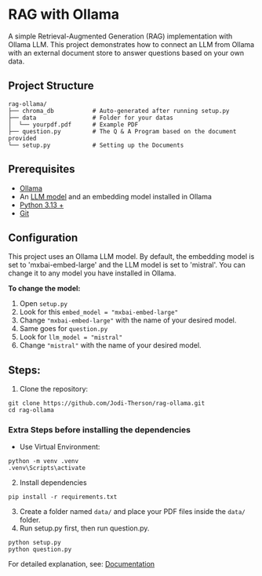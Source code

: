 # RAG with Ollama
A simple Retrieval-Augmented Generation (RAG) implementation with Ollama LLM.
This project demonstrates how to connect an LLM from Ollama with an external document store to answer questions based on your own data.

## Project Structure
```
rag-ollama/
├── chroma_db           # Auto-generated after running setup.py
├── data                # Folder for your datas
│  └── yourpdf.pdf      # Example PDF
├── question.py         # The Q & A Program based on the document provided
└── setup.py            # Setting up the Documents
```

## Prerequisites
- [Ollama](https://ollama.com)
- An [LLM model](https://ollama.com/search) and an embedding model installed in Ollama
- [Python 3.13 +](https://python.org)
- [Git](https://git-scm.com/downloads)

## Configuration
This project uses an Ollama LLM model.
By default, the embedding model is set to 'mxbai-embed-large' and the LLM model is set to 'mistral'.
You can change it to any model you have installed in Ollama.

**To change the model:**
1. Open ```setup.py```
2. Look for this ``embed_model = "mxbai-embed-large"``
3. Change ```"mxbai-embed-large"``` with the name of your desired model.
4. Same goes for ```question.py```
5. Look for ```llm_model = "mistral"```
6. Change ```"mistral"``` with the name of your desired model.

## Steps:
1. Clone the repository:
```
git clone https://github.com/Jodi-Therson/rag-ollama.git
cd rag-ollama
```
### Extra Steps before installing the dependencies
- Use Virtual Environment:
```
python -m venv .venv
.venv\Scripts\activate
```
2. Install dependencies
```
pip install -r requirements.txt
```
3. Create a folder named ```data/``` and place your PDF files inside the ```data/``` folder.
4. Run setup.py first, then run question.py.
```
python setup.py
python question.py
```

For detailed explanation, see: [Documentation](docs/Documentation.md)
